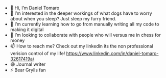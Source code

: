 - 👋 Hi, I’m Daniel Tomaro
- 👀 I’m interested in the deeper workings of what dogs have to worry about when you sleep? Just sleep my furry friend.
- 🌱 I’m currently learning how to go from manually writing all my code to making it digital
- 💞️ I’m looking to collaborate with people who will versus me in chess for money
- 📫 How to reach me? Check out my linkedin its the non professional verision control of my life! https://www.linkedin.com/in/daniel-tomaro-32617419a/
- 😄 Journal writer
- ⚡ Bear Grylls fan

<!---
DanielTomaro13/DanielTomaro13 is a ✨ special ✨ repository because its `README.md` (this file) appears on your GitHub profile.
You can click the Preview link to take a look at your changes.
--->
